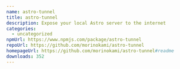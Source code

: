 ```yaml
---
name: astro-tunnel
title: astro-tunnel
description: Expose your local Astro server to the internet
categories:
  - uncategorized
npmUrl: https://www.npmjs.com/package/astro-tunnel
repoUrl: https://github.com/morinokami/astro-tunnel
homepageUrl: https://github.com/morinokami/astro-tunnel#readme
downloads: 352
---
```

